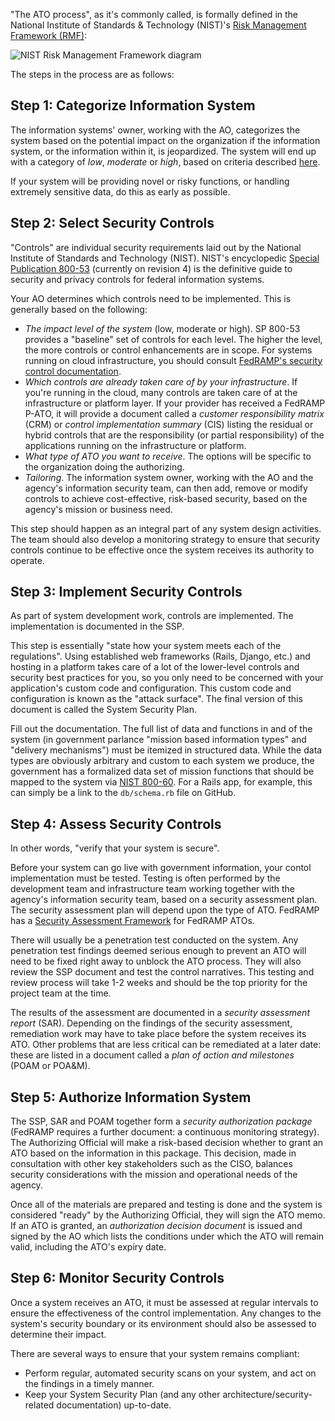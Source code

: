 "The ATO process", as it's commonly called, is formally defined in the National Institute of Standards & Technology (NIST)'s [Risk Management Framework (RMF)](<https://csrc.nist.gov/projects/risk-management/risk-management-framework-(RMF)-Overview>):

![NIST Risk Management Framework diagram](https://csrc.nist.gov/CSRC/media/Projects/Risk-Management/images-media/OrgRMF_v3.png)

The steps in the process are as follows:

## Step 1: Categorize Information System

The information systems' owner, working with the AO, categorizes the system based on the potential impact on the organization if the information system, or the information within it, is jeopardized. The system will end up with a category of _low_, _moderate_ or _high_, based on criteria described [here](../categorization/).

If your system will be providing novel or risky functions, or handling extremely sensitive data, do this as early as possible.

## Step 2: Select Security Controls

"Controls" are individual security requirements laid out by the National Institute of Standards and Technology (NIST). NIST's encyclopedic [Special Publication 800-53](http://nvlpubs.nist.gov/nistpubs/SpecialPublications/NIST.SP.800-53r4.pdf) (currently on revision 4) is the definitive guide to security and privacy controls for federal information systems.

Your AO determines which controls need to be implemented. This is generally based on the following:

- _The impact level of the system_ (low, moderate or high). SP 800-53 provides a "baseline" set of controls for each level. The higher the level, the more controls or control enhancements are in scope. For systems running on cloud infrastructure, you should consult [FedRAMP's security control documentation](https://www.fedramp.gov/resources/documents-2016/).
- _Which controls are already taken care of by your infrastructure_. If you're running in the cloud, many controls are taken care of at the infrastructure or platform layer. If your provider has received a FedRAMP P-ATO, it will provide a document called a _customer responsibility matrix_ (CRM) or _control implementation summary_ (CIS) listing the residual or hybrid controls that are the responsibility (or partial responsibility) of the applications running on the infrastructure or platform.
- _What type of ATO you want to receive_. The options will be specific to the organization doing the authorizing.
- _Tailoring_. The information system owner, working with the AO and the agency's information security team, can then add, remove or modify controls to achieve cost-effective, risk-based security, based on the agency's mission or business need.

This step should happen as an integral part of any system design activities. The team should also develop a monitoring strategy to ensure that security controls continue to be effective once the system receives its authority to operate.

## Step 3: Implement Security Controls

As part of system development work, controls are implemented. The implementation is documented in the SSP.

This step is essentially "state how your system meets each of the regulations". Using established web frameworks (Rails, Django, etc.) and hosting in a platform takes care of a lot of the lower-level controls and security best practices for you, so you only need to be concerned with your application's custom code and configuration. This custom code and configuration is known as the "attack surface". The final version of this document is called the System Security Plan.

Fill out the documentation. The full list of data and functions in and of the system (in government parlance "mission based information types" and "delivery mechanisms") must be itemized in structured data. While the data types are obviously arbitrary and custom to each system we produce, the government has a formalized data set of mission functions that should be mapped to the system via [NIST 800-60](http://csrc.nist.gov/groups/SMA/fisma/categorization.html). For a Rails app, for example, this can simply be a link to the `db/schema.rb` file on GitHub.

## Step 4: Assess Security Controls

In other words, "verify that your system is secure".

Before your system can go live with government information, your contol implementation must be tested. Testing is often performed by the development team and infrastructure team working together with the agency's information security team, based on a security assessment plan. The security assessment plan will depend upon the type of ATO. FedRAMP has a [Security Assessment Framework](https://www.fedramp.gov/resources/documents-2016/) for FedRAMP ATOs.

There will usually be a penetration test conducted on the system. Any penetration test findings deemed serious enough to prevent an ATO will need to be fixed right away to unblock the ATO process. They will also review the SSP document and test the control narratives. This testing and review process will take 1-2 weeks and should be the top priority for the project team at the time.

The results of the assessment are documented in a _security assessment report_ (SAR). Depending on the findings of the security assessment, remediation work may have to take place before the system receives its ATO. Other problems that are less critical can be remediated at a later date: these are listed in a document called a _plan of action and milestones_ (POAM or POA&M).

## Step 5: Authorize Information System

The SSP, SAR and POAM together form a _security authorization package_ (FedRAMP requires a further document: a continuous monitoring strategy). The Authorizing Official will make a risk-based decision whether to grant an ATO based on the information in this package. This decision, made in consultation with other key stakeholders such as the CISO, balances security considerations with the mission and operational needs of the agency.

Once all of the materials are prepared and testing is done and the system is considered "ready" by the Authorizing Official, they will sign the ATO memo. If an ATO is granted, an _authorization decision document_ is issued and signed by the AO which lists the conditions under which the ATO will remain valid, including the ATO's expiry date.

## Step 6: Monitor Security Controls

Once a system receives an ATO, it must be assessed at regular intervals to ensure the effectiveness of the control implementation. Any changes to the system's security boundary or its environment should also be assessed to determine their impact.

There are several ways to ensure that your system remains compliant:

- Perform regular, automated security scans on your system, and act on the findings in a timely manner.
- Keep your System Security Plan (and any other architecture/security-related documentation) up-to-date.
